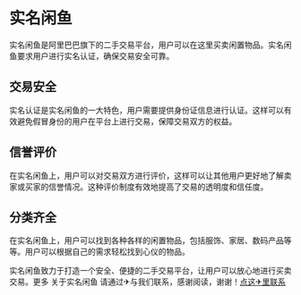 # 实名闲鱼

实名闲鱼是阿里巴巴旗下的二手交易平台，用户可以在这里买卖闲置物品。实名闲鱼要求用户进行实名认证，确保交易安全可靠。

## 交易安全

实名认证是实名闲鱼的一大特色，用户需要提供身份证信息进行认证。这样可以有效避免假冒身份的用户在平台上进行交易，保障交易双方的权益。

## 信誉评价

在实名闲鱼上，用户可以对交易双方进行评价，这样可以让其他用户更好地了解卖家或买家的信誉情况。这种评价制度有效地提高了交易的透明度和信任度。

## 分类齐全

在实名闲鱼上，用户可以找到各种各样的闲置物品，包括服饰、家居、数码产品等等。用户可以根据自己的需求轻松找到心仪的物品。

实名闲鱼致力于打造一个安全、便捷的二手交易平台，让用户可以放心地进行买卖交易。更多 关于实名闲鱼 请通过✈与我们联系，感谢阅读，谢谢！[点这✈里联系](https://sms.k02.cc)